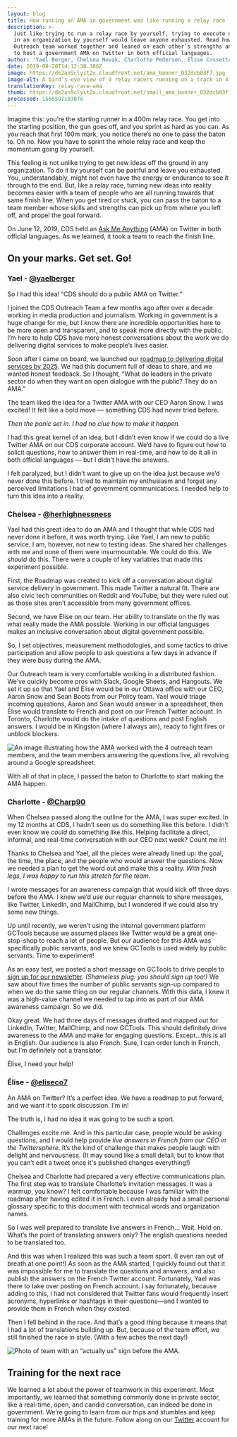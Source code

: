 ```yaml
---
layout: blog
title: How running an AMA in government was like running a relay race
description: >-
  Just like trying to run a relay race by yourself, trying to execute new ideas
  in an organization by yourself would leave anyone exhausted. Read how the CDS
  Outreach team worked together and leaned on each other’s strengths and skills
  to host a government AMA on Twitter in both official languages.
author: 'Yael Berger, Chelsea Novak, Charlotte Pedersen, Élise Cossette'
date: 2019-08-20T14:12:38.386Z
image: https://de2an9clyit2x.cloudfront.net/ama_banner_032dcb83f7.jpg
image-alt: A bird’s-eye view of 4 relay racers running on a track in 4 parallel lanes.
translationKey: relay-race-ama
thumb: https://de2an9clyit2x.cloudfront.net/small_ama_banner_032dcb83f7.jpg
processed: 1566597193076
---
```

Imagine this: you’re the starting runner in a 400m relay race. You get into the starting position, the gun goes off, and you sprint as hard as you can. As you reach that first 100m mark, you notice there’s no one to pass the baton to. Oh no. Now you have to sprint the whole relay race and keep the momentum going by yourself. 

This feeling is not unlike trying to get new ideas off the ground in any organization. To do it by yourself can be painful and leave you exhausted. You, understandably, might not even have the energy or endurance to see it through to the end. But, like a relay race, turning new ideas into reality becomes easier with a team of people who are all running towards that same finish line. When you get tired or stuck, you can pass the baton to a team member whose skills and strengths can pick up from where you left off, and propel the goal forward. 

On June 12, 2019, CDS held an [Ask Me Anything](https://twitter.com/CDS_GC/status/1138855544029143040) (AMA) on Twitter in both official languages. As we learned, it took a team to reach the finish line.

## On your marks. Get set. Go!

### Yael - [@yaelberger](https://twitter.com/yaelberger)

So I had this idea! “CDS should do a public AMA on Twitter.”  

I joined the CDS Outreach Team a few months ago after over a decade working in media production and journalism. Working in government is a huge change for me, but I know there are incredible opportunities here to be more open and transparent, and to speak more directly with the public. I’m here to help CDS have more honest conversations about the work we do delivering digital services to make people’s lives easier. 

Soon after I came on board, we launched our [roadmap to delivering digital services by 2025](https://digital.canada.ca/roadmap-2025/?utm_source=social&utm_medium=Blog&utm_campaign=roadmap-launch-initial). We had this document full of ideas to share, and we wanted honest feedback. So I thought, “What do leaders in the private sector do when they want an open dialogue with the public? They do an AMA.”

The team liked the idea for a Twitter AMA with our CEO Aaron Snow. I was excited! It felt like a bold move — something CDS had never tried before.

_Then the panic set in. I had no clue how to make it happen._

I had this great kernel of an idea, but I didn’t even know if we could do a live Twitter AMA on our CDS corporate account. We’d have to figure out how to solicit questions, how to answer them in real-time, and how to do it all in both official languages — but I didn’t have the answers.

I felt paralyzed, but I didn’t want to give up on the idea just because we’d never done this before. I tried to maintain my enthusiasm and forget any perceived limitations I had of government communications. I needed help to turn this idea into a reality. 

### Chelsea - [@herhighnessness](https://twitter.com/herhighnessness)

Yael had this great idea to do an AMA and I thought that while CDS had never done it before, it was worth trying. Like Yael, I am new to public service. I am, however, not new to testing ideas. She shared her challenges with me and none of them were insurmountable. We could do this. We _should_ do this. There were a couple of key variables that made this experiment possible.

First, the Roadmap was created to kick off a conversation about digital service delivery in government. This made Twitter a natural fit. There are also civic tech communities on Reddit and YouTube, but they were ruled out as those sites aren’t accessible from many government offices. 

Second, we have Élise on our team. Her ability to translate on the fly was what really made the AMA possible. Working in our official languages makes an inclusive conversation about digital government possible. 

So, I set objectives, measurement methodologies, and some tactics to drive participation and allow people to ask questions a few days in advance if they were busy during the AMA. 

Our Outreach team is very comfortable working in a distributed fashion. We’ve quickly become pros with Slack, Google Sheets, and Hangouts. We set it up so that Yael and Élise would be in our Ottawa office with our CEO, Aaron Snow and Sean Boots from our Policy team. Yael would triage incoming questions, Aaron and Sean would answer in a spreadsheet, then Élise would translate to French and post on our French Twitter account. In Toronto, Charlotte would do the intake of questions and post English answers. I would be in Kingston (where I always am), ready to fight fires or unblock blockers. 

![An image illustrating how the AMA worked with the 4 outreach team members, and the team members answering the questions live, all revolving around a Google spreadsheet.](https://de2an9clyit2x.cloudfront.net/ama_process_7c8d6af407.jpg "CDS AMA process")

With all of that in place, I passed the baton to Charlotte to start making the AMA happen. 

### Charlotte - [@Charp90](https://twitter.com/Charp90)

When Chelsea passed along the outline for the AMA, I was super excited. In my 12 months at CDS, I hadn’t seen us do something like this before. I didn’t even know we _could_ do something like this. Helping facilitate a direct, informal, and real-time conversation with our CEO next week? Count me in! 

Thanks to Chelsea and Yael, all the pieces were already lined up: the goal, the time, the place, and the people who would answer the questions. Now we needed a plan to get the word out and make this a reality. _With fresh legs, I was happy to run this stretch for the team._

I wrote messages for an awareness campaign that would kick off three days before the AMA. I knew we’d use our regular channels to share messages, like Twitter, LinkedIn, and MailChimp, but I wondered if we could also try some new things. 

Up until recently, we weren’t using the internal government platform GCTools because we assumed places like Twitter would be a great one-stop-shop to reach a lot of people. But our audience for this AMA was specifically public servants, and we knew GCTools is used widely by public servants. Time to experiment! 

As an easy test, we posted a short message on GCTools to drive people to [sign up for our newsletter](https://us15.campaign-archive.com/home/?u=729a207773f7324e217a1d945&id=eb357181d2&utm_source=blog&utm_campaign=newsletter_acquisition_EN). _(Shameless plug: you should sign up too!)_ We saw about five times the number of public servants sign-up compared to when we do the same thing on our regular channels. With this data, I knew it was a high-value channel we needed to tap into as part of our AMA awareness campaign. So we did.

Okay great. We had three days of messages drafted and mapped out for LinkedIn, Twitter, MailChimp, and now GCTools. This should definitely drive awareness to the AMA and make for engaging questions. Except...this is all in English. Our audience is also French. Sure, I can order lunch in French, but I’m definitely not a translator. 

Élise, I need your help! 

### Élise - [@eliseco7](https://twitter.com/eliseco7)

An AMA on Twitter? It’s a perfect idea. We have a roadmap to put forward, and we want it to spark discussion. I’m in!

The truth is, I had no idea it was going to be such a sport.

Challenges excite me. And in this particular case, people would be asking questions, and I would help provide _live answers in French from our CEO in the Twittersphere_. It’s the kind of challenge that makes people laugh with delight and nervousness. (It may sound like a small detail, but to know that you can’t edit a tweet once it's published changes everything!)

Chelsea and Charlotte had prepared a very effective communications plan. The first step was to translate Charlotte’s invitation messages. It was a warmup, you know? I felt comfortable because I was familiar with the roadmap after having edited it in French. I even already had a small personal glossary specific to this document with technical words and organization names.

So I was well prepared to translate live answers in French... Wait. Hold on. What’s the point of translating answers only? The english questions needed to be translated too.

And this was when I realized this was such a team sport. (I even ran out of breath at one point!) As soon as the AMA started, I quickly found out that it was impossible for me to translate the questions and answers, and also publish the answers on the French Twitter account. Fortunately, Yael was there to take over posting on French account. I say fortunately, because adding to this, I had not considered that Twitter fans would frequently insert acronyms, hyperlinks or hashtags in their questions—and I wanted to provide them in French when they existed.

Then I fell behind in the race. And that’s a good thing because it means that I had a lot of translations building up. But, because of the team effort, we still finished the race in style. (With a few aches the next day!)

![Photo of team with an “actually us” sign before the AMA.](https://de2an9clyit2x.cloudfront.net/ama_en_9589f6ea4d.jpg "CDS Twitter AMA team")

## Training for the next race

We learned a lot about the power of teamwork in this experiment. Most importantly, we learned that something commonly done in private sector, like a real-time, open, and candid conversation, can indeed be done in government. We’re going to learn from our trips and stumbles and keep training for more AMAs in the future. Follow along on our [Twitter](https://twitter.com/CDS_GC) account for our next race!

